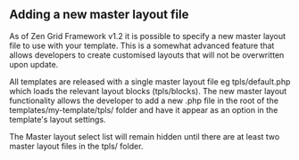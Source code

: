 Adding a new master layout file
----

As of Zen Grid Framework v1.2 it is possible to specify a new master layout file to use with your template. This is a somewhat advanced feature that allows developers to create customised layouts that will not be overwritten upon update.

All templates are released with a single master layout file eg tpls/default.php which loads the relevant layout blocks (tpls/blocks). The new master layout functionality allows the developer to add a new .php file in the root of the templates/my-template/tpls/ folder and have it appear as an option in the template's layout settings. 

The Master layout select list will remain hidden until there are at least two master layout files in the tpls/ folder.
